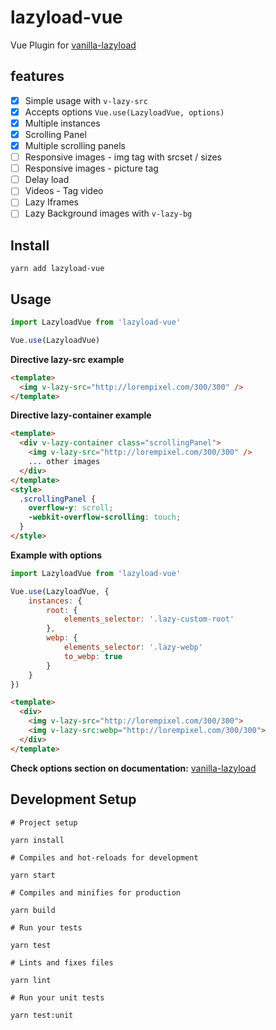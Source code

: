 # lazyload-vue

Vue Plugin for [vanilla-lazyload](https://github.com/verlok/lazyload)

## features
- [x] Simple usage with ```v-lazy-src```
- [x] Accepts options ```Vue.use(LazyloadVue, options)```
- [x] Multiple instances
- [x] Scrolling Panel
- [x] Multiple scrolling panels
- [ ] Responsive images - img tag with srcset / sizes
- [ ] Responsive images - picture tag
- [ ] Delay load
- [ ] Videos - Tag video
- [ ] Lazy Iframes
- [ ] Lazy Background images with ```v-lazy-bg```

## Install

    yarn add lazyload-vue

## Usage

```js
import LazyloadVue from 'lazyload-vue'

Vue.use(LazyloadVue)
```

**Directive lazy-src example**

```html
<template>
  <img v-lazy-src="http://lorempixel.com/300/300" />
</template>
```

**Directive lazy-container example**

```html
<template>
  <div v-lazy-container class="scrollingPanel">
    <img v-lazy-src="http://lorempixel.com/300/300" />
    ... other images
  </div>
</template>
<style>
  .scrollingPanel {
    overflow-y: scroll;
    -webkit-overflow-scrolling: touch;
  }
</style>
```

**Example with options**

```js
import LazyloadVue from 'lazyload-vue'

Vue.use(LazyloadVue, {
    instances: {
        root: {
            elements_selector: '.lazy-custom-root'
        },
        webp: {
            elements_selector: '.lazy-webp'
            to_webp: true
        }
    }
})
```

```html
<template>
  <div>
    <img v-lazy-src="http://lorempixel.com/300/300">
    <img v-lazy-src:webp="http://lorempixel.com/300/300">
  </div>
</template>
```

**Check options section on documentation:** [vanilla-lazyload](https://github.com/verlok/lazyload)



## Development Setup

    # Project setup

    yarn install

    # Compiles and hot-reloads for development

    yarn start

    # Compiles and minifies for production

    yarn build

    # Run your tests

    yarn test

    # Lints and fixes files

    yarn lint

    # Run your unit tests

    yarn test:unit
